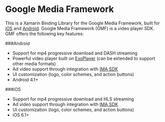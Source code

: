 Google Media Framework
======================
This is a Xamarin Binding Library for the Google Media Framework, built for [iOS][iOSGMF] and [Android][AndGMF]. Google Media Framework (GMF) is a video player SDK. GMF offers the following key features:

###Android
 - Support for mp4 progressive download and DASH streaming
 - Powerful video player built on [ExoPlayer][Exo] (can be extended to support other media formats)
 - Ad video support through integration with [IMA SDK][IMASDK]
 - UI customization (logo, color schemes, and action buttons)
 - Android 4.1+

###iOS
- Support for mp4 progressive download and HLS streaming
- Ad video support through integration with [IMA SDK][IMASDK]
- UI customization (logo, color schemes, and action buttons)
- iOS 6.1+



[AndGMF]: https://github.com/googleads/google-media-framework-android
[iOSGMF]: https://github.com/googleads/google-media-framework-ios
[IMASDK]:https://developers.google.com/interactive-media-ads/
[Exo]:http://developer.android.com/guide/topics/media/exoplayer.html